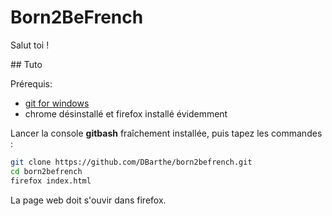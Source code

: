 Born2BeFrench
=============

Salut toi !


## Tuto

Prérequis:
* [git for windows](https://gitforwindows.org/)
* chrome désinstallé et firefox installé évidemment

Lancer la console **gitbash** fraîchement installée, puis tapez les commandes :
```bash
git clone https://github.com/DBarthe/born2befrench.git
cd born2befrench
firefox index.html
```

La page web doit s'ouvir dans firefox.
